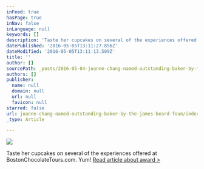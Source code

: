 ```yaml
---
inFeed: true
hasPage: true
inNav: false
inLanguage: null
keywords: []
description: 'Taste her cupcakes on several of the experiences offered at BostonChocolateTours.com. Yum! Read article about award >'
datePublished: '2016-05-05T13:11:27.856Z'
dateModified: '2016-05-05T13:11:13.509Z'
title: ''
author: []
sourcePath: _posts/2016-05-04-joanne-chang-named-outstanding-baker-by-the-james-beard-foun.md
authors: []
publisher:
  name: null
  domain: null
  url: null
  favicon: null
starred: false
url: joanne-chang-named-outstanding-baker-by-the-james-beard-foun/index.html
_type: Article

---
```

![](https://the-grid-user-content.s3-us-west-2.amazonaws.com/a996c5d2-8e54-4b04-a575-cd54aaf8990e.jpg)

Taste her cupcakes on several of the experiences offered at BostonChocolateTours.com. Yum! [Read article about award \>][0]

[0]: http://www.bostonmagazine.com/restaurants/blog/2016/05/02/joanne-chang-james-beard-award-outstanding-baker-2016/